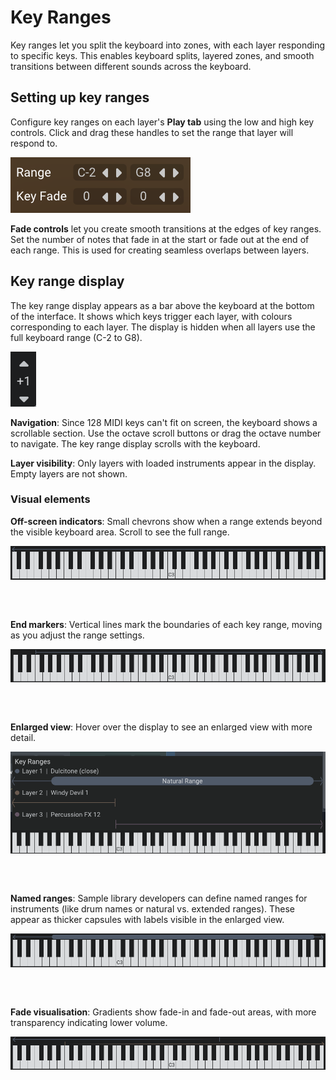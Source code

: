 <!--
SPDX-FileCopyrightText: 2025 Sam Windell
SPDX-License-Identifier: GPL-3.0-or-later
-->

# Key Ranges

Key ranges let you split the keyboard into zones, with each layer responding to specific keys. This enables keyboard splits, layered zones, and smooth transitions between different sounds across the keyboard.

## Setting up key ranges

Configure key ranges on each layer's **Play tab** using the low and high key controls. Click and drag these handles to set the range that layer will respond to.

![Key range controls](../images/key-range-controls.png)

**Fade controls** let you create smooth transitions at the edges of key ranges. Set the number of notes that fade in at the start or fade out at the end of each range. This is used for creating seamless overlaps between layers.


## Key range display

The key range display appears as a bar above the keyboard at the bottom of the interface. It shows which keys trigger each layer, with colours corresponding to each layer. The display is hidden when all layers use the full keyboard range (C-2 to G8).

![Keyboard octave scrolling](../images/keyboard-octave-scroll.png)

**Navigation**: Since 128 MIDI keys can't fit on screen, the keyboard shows a scrollable section. Use the octave scroll buttons or drag the octave number to navigate. The key range display scrolls with the keyboard.

**Layer visibility**: Only layers with loaded instruments appear in the display. Empty layers are not shown.

### Visual elements

**Off-screen indicators**: Small chevrons show when a range extends beyond the visible keyboard area. Scroll to see the full range.

![Off-screen range indicators](../images/key-range-chevrons.png)
<div style="margin-top: 60px;"></div>

**End markers**: Vertical lines mark the boundaries of each key range, moving as you adjust the range settings.

![Key range end markers](../images/key-range-end-markers.png)
<div style="margin-top: 60px;"></div>

**Enlarged view**: Hover over the display to see an enlarged view with more detail.

![Enlarged key range view](../images/key-range-enlarged-view.png)
<div style="margin-top: 60px;"></div>

**Named ranges**: Sample library developers can define named ranges for instruments (like drum names or natural vs. extended ranges). These appear as thicker capsules with labels visible in the enlarged view.

![Named key ranges](../images/key-range-named-range.png)
<div style="margin-top: 60px;"></div>

**Fade visualisation**: Gradients show fade-in and fade-out areas, with more transparency indicating lower volume.

![Key range fades](../images/key-range-fades.png)
<div style="margin-top: 60px;"></div>
